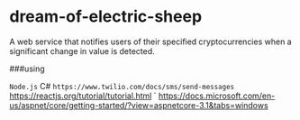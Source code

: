 # dream-of-electric-sheep
A web service that notifies users of their specified cryptocurrencies when a significant change in value is detected. 


###using

` Node.js
` C#
` https://www.twilio.com/docs/sms/send-messages
` https://reactjs.org/tutorial/tutorial.html
` https://docs.microsoft.com/en-us/aspnet/core/getting-started/?view=aspnetcore-3.1&tabs=windows
